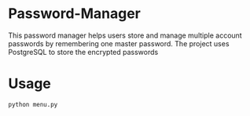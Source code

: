 # Password-Manager
This password manager helps users store and manage multiple account passwords by remembering one master password. The project uses PostgreSQL to store the encrypted passwords
# Usage
```
python menu.py
```
